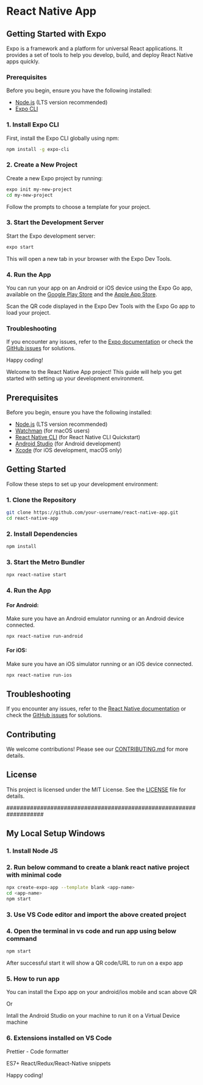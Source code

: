 # React Native App

## Getting Started with Expo

Expo is a framework and a platform for universal React applications. It provides a set of tools to help you develop, build, and deploy React Native apps quickly.

### Prerequisites

Before you begin, ensure you have the following installed:

- [Node.js](https://nodejs.org/) (LTS version recommended)
- [Expo CLI](https://docs.expo.dev/get-started/installation/)

### 1. Install Expo CLI

First, install the Expo CLI globally using npm:

```sh
npm install -g expo-cli
```

### 2. Create a New Project

Create a new Expo project by running:

```sh
expo init my-new-project
cd my-new-project
```

Follow the prompts to choose a template for your project.

### 3. Start the Development Server

Start the Expo development server:

```sh
expo start
```

This will open a new tab in your browser with the Expo Dev Tools.

### 4. Run the App

You can run your app on an Android or iOS device using the Expo Go app, available on the [Google Play Store](https://play.google.com/store/apps/details?id=host.exp.exponent) and the [Apple App Store](https://apps.apple.com/us/app/expo-go/id982107779).

Scan the QR code displayed in the Expo Dev Tools with the Expo Go app to load your project.

### Troubleshooting

If you encounter any issues, refer to the [Expo documentation](https://docs.expo.dev/) or check the [GitHub issues](https://github.com/expo/expo/issues) for solutions.

Happy coding!

Welcome to the React Native App project! This guide will help you get started with setting up your development environment.

## Prerequisites

Before you begin, ensure you have the following installed:

- [Node.js](https://nodejs.org/) (LTS version recommended)
- [Watchman](https://facebook.github.io/watchman/docs/install.html) (for macOS users)
- [React Native CLI](https://reactnative.dev/docs/environment-setup) (for React Native CLI Quickstart)
- [Android Studio](https://developer.android.com/studio) (for Android development)
- [Xcode](https://developer.apple.com/xcode/) (for iOS development, macOS only)

## Getting Started

Follow these steps to set up your development environment:

### 1. Clone the Repository

```sh
git clone https://github.com/your-username/react-native-app.git
cd react-native-app
```

### 2. Install Dependencies

```sh
npm install
```

### 3. Start the Metro Bundler

```sh
npx react-native start
```

### 4. Run the App

#### For Android:

Make sure you have an Android emulator running or an Android device connected.

```sh
npx react-native run-android
```

#### For iOS:

Make sure you have an iOS simulator running or an iOS device connected.

```sh
npx react-native run-ios
```

## Troubleshooting

If you encounter any issues, refer to the [React Native documentation](https://reactnative.dev/docs/getting-started) or check the [GitHub issues](https://github.com/facebook/react-native/issues) for solutions.

## Contributing

We welcome contributions! Please see our [CONTRIBUTING.md](CONTRIBUTING.md) for more details.

## License

This project is licensed under the MIT License. See the [LICENSE](LICENSE) file for details.

###################################################################

## My Local Setup Windows

### 1. Install Node JS

### 2. Run below command to create a blank react native project with minimal code

```sh
npx create-expo-app --template blank <app-name>
cd <app-name>
npm start
```

### 3. Use VS Code editor and import the above created project

### 4. Open the terminal in vs code and run app using below command

```sh
npm start
```

After successful start it will show a QR code/URL to run on a expo app

### 5. How to run app

You can install the Expo app on your android/ios mobile and scan above QR

Or

Intall the Android Studio on your machine to run it on a Virtual Device machine

### 6. Extensions installed on VS Code

Prettier - Code formatter

ES7+ React/Redux/React-Native snippets

Happy coding!
